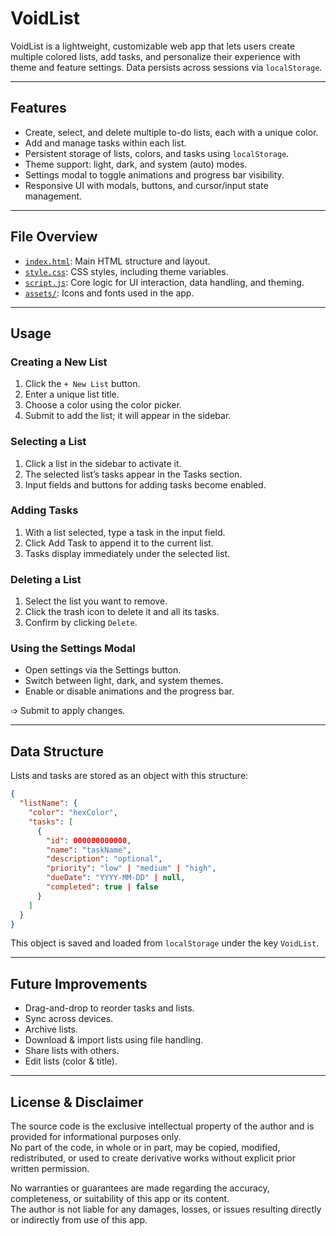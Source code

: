 # VoidList

VoidList is a lightweight, customizable web app that lets users create multiple colored lists, add tasks, and personalize their experience with theme and feature settings. Data persists across sessions via `localStorage`.

---

## Features

- Create, select, and delete multiple to-do lists, each with a unique color.  
- Add and manage tasks within each list.  
- Persistent storage of lists, colors, and tasks using `localStorage`.  
- Theme support: light, dark, and system (auto) modes.  
- Settings modal to toggle animations and progress bar visibility.  
- Responsive UI with modals, buttons, and cursor/input state management.

---

## File Overview

- [`index.html`](./index.html): Main HTML structure and layout.  
- [`style.css`](./style.css): CSS styles, including theme variables.  
- [`script.js`](./script.js): Core logic for UI interaction, data handling, and theming.  
- [`assets/`](./assets/): Icons and fonts used in the app.

---

## Usage

### Creating a New List

1. Click the `+ New List` button.  
2. Enter a unique list title.  
3. Choose a color using the color picker.  
4. Submit to add the list; it will appear in the sidebar.

### Selecting a List

1. Click a list in the sidebar to activate it.  
2. The selected list’s tasks appear in the Tasks section.  
3. Input fields and buttons for adding tasks become enabled.

### Adding Tasks

1. With a list selected, type a task in the input field.  
2. Click Add Task to append it to the current list.  
3. Tasks display immediately under the selected list.

### Deleting a List

1. Select the list you want to remove.  
2. Click the trash icon to delete it and all its tasks.  
3. Confirm by clicking `Delete`.

### Using the Settings Modal

- Open settings via the Settings button.  
- Switch between light, dark, and system themes.  
- Enable or disable animations and the progress bar.  

➩ Submit to apply changes.

---

## Data Structure

Lists and tasks are stored as an object with this structure:

~~~json
{
  "listName": {
    "color": "hexColor",
    "tasks": [
      {
        "id": 000000000000,
        "name": "taskName",
        "description": "optional",
        "priority": "low" | "medium" | "high",
        "dueDate": "YYYY-MM-DD" | null,
        "completed": true | false
      }
    ]
  }
}
~~~

This object is saved and loaded from `localStorage` under the key `VoidList`.

---

## Future Improvements

- Drag-and-drop to reorder tasks and lists. 
- Sync across devices.
- Archive lists.
- Download & import lists using file handling.
- Share lists with others.
- Edit lists (color & title).

---

## License & Disclaimer

The source code is the exclusive intellectual property of the author and is provided for informational purposes only.  
No part of the code, in whole or in part, may be copied, modified, redistributed, or used to create derivative works without explicit prior written permission.

No warranties or guarantees are made regarding the accuracy, completeness, or suitability of this app or its content.  
The author is not liable for any damages, losses, or issues resulting directly or indirectly from use of this app.
